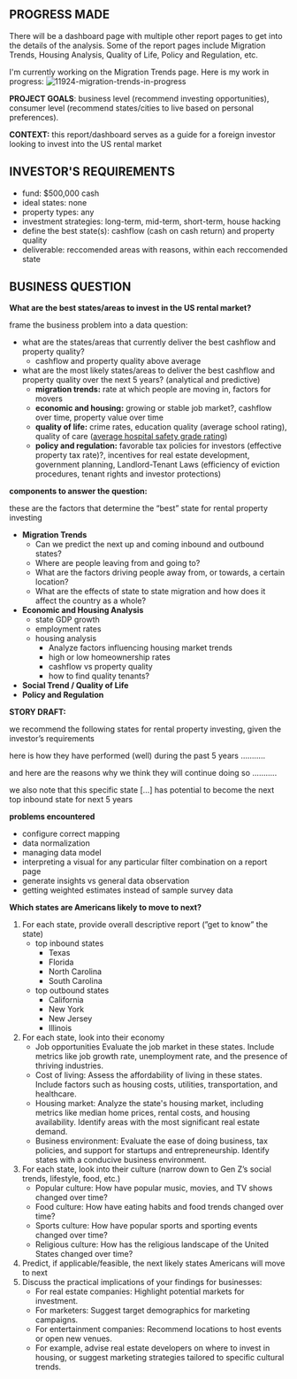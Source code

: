## PROGRESS MADE

There will be a dashboard page with multiple other report pages to get into the details of the analysis.
Some of the report pages include Migration Trends, Housing Analysis, Quality of Life, Policy and Regulation, etc.

I'm currently working on the Migration Trends page. Here is my work in progress:
![11924-migration-trends-in-progress](https://github.com/ntran0429/real-estate-project/assets/50929072/c66cfcdc-251c-4e79-861d-202fcf6fd4f8)


**PROJECT GOALS**: business level (recommend investing opportunities), consumer level (recommend states/cities to live based on personal preferences).

**CONTEXT:** this report/dashboard serves as a guide for a foreign investor looking to invest into the US rental market

## INVESTOR'S REQUIREMENTS

- fund: $500,000 cash
- ideal states: none
- property types: any
- investment strategies: long-term, mid-term, short-term, house hacking
- define the best state(s): cashflow (cash on cash return) and property quality
- deliverable: reccomended areas with reasons, within each reccomended state

## BUSINESS QUESTION 

**What are the best states/areas to invest in the US rental market?**

frame the business problem into a data question:

- what are the states/areas that currently deliver the best cashflow and property quality?
    - cashflow and property quality above average
- what are the most likely states/areas to deliver the best cashflow and property quality over the next 5 years? (analytical and predictive)
    - **migration trends:** rate at which people are moving in, factors for movers
    - **economic and housing:** growing or stable job market?, cashflow over time, property value over time
    - **quality of life:** crime rates, education quality (average school rating), quality of care ([average hospital safety grade rating](https://www.hospitalsafetygrade.org/search?findBy=state&zip_code=&city=&state_prov=TX&hospital=))
    - **policy and regulation:** favorable tax policies for investors (effective property tax rate)?, incentives for real estate development, government planning, Landlord-Tenant Laws (efficiency of eviction procedures, tenant rights and investor protections)

**components to answer the question:**

these are the factors that determine the “best” state for rental property investing

- **Migration Trends**
    - Can we predict the next up and coming inbound and outbound states?
    - Where are people leaving from and going to?
    - What are the factors driving people away from, or towards, a certain location?
    - What are the effects of state to state migration and how does it affect the country as a whole?
- **Economic and Housing Analysis**
    - state GDP growth
    - employment rates
    - housing analysis
        - Analyze factors influencing housing market trends
        - high or low homeownership rates
        - cashflow vs property quality
        - how to find quality tenants?
- **Social Trend / Quality of Life**
- **Policy and Regulation**

****************************STORY DRAFT:**************************** 

we recommend the following states for rental property investing, given the investor’s requirements

here is how they have performed (well) during the past 5 years ………..

and here are the reasons why we think they will continue doing so ………..

we also note that this specific state […] has potential to become the next top inbound state for next 5 years

**problems encountered**

- configure correct mapping
- data normalization
- managing data model
- interpreting a visual for any particular filter combination on a report page
- generate insights vs general data observation
- getting weighted estimates instead of sample survey data




**Which states are Americans likely to move to next?**

1. For each state, provide overall descriptive report (”get to know” the state)
    - top inbound states
        - Texas
        - Florida
        - North Carolina
        - South Carolina
    - top outbound states
        - California
        - New York
        - New Jersey
        - Illinois
2. For each state, look into their economy
    - Job opportunities Evaluate the job market in these states. Include metrics like job growth rate, unemployment rate, and the presence of thriving industries.
    - Cost of living: Assess the affordability of living in these states. Include factors such as housing costs, utilities, transportation, and healthcare.
    - Housing market: Analyze the state's housing market, including metrics like median home prices, rental costs, and housing availability. Identify areas with the most significant real estate demand.
    - Business environment: Evaluate the ease of doing business, tax policies, and support for startups and entrepreneurship. Identify states with a conducive business environment.
3. For each state, look into their culture (narrow down to Gen Z’s social trends, lifestyle, food, etc.)
    - Popular culture: How have popular music, movies, and TV shows changed over time?
    - Food culture: How have eating habits and food trends changed over time?
    - Sports culture: How have popular sports and sporting events changed over time?
    - Religious culture: How has the religious landscape of the United States changed over time?
4. Predict, if applicable/feasible, the next likely states Americans will move to next
5. Discuss the practical implications of your findings for businesses:
    - For real estate companies: Highlight potential markets for investment.
    - For marketers: Suggest target demographics for marketing campaigns.
    - For entertainment companies: Recommend locations to host events or open new venues.
    - For example, advise real estate developers on where to invest in housing, or suggest marketing strategies tailored to specific cultural trends.
